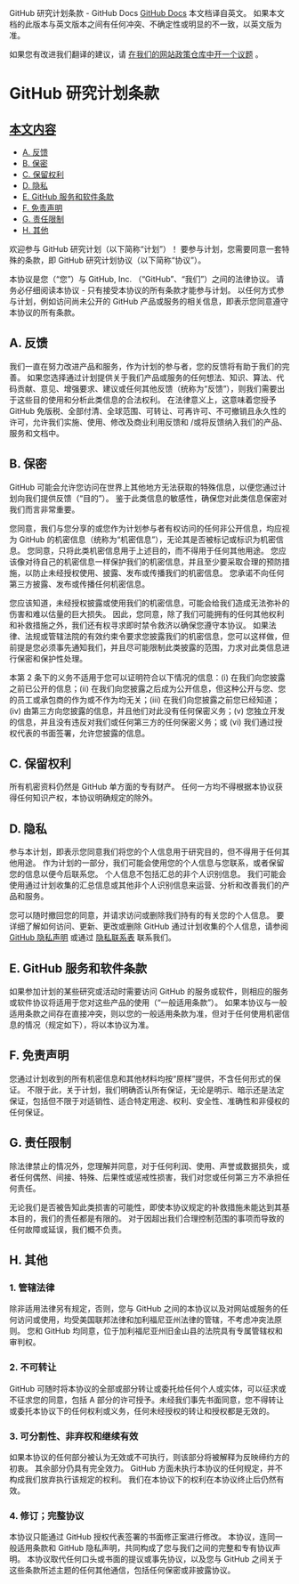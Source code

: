 GitHub 研究计划条款 - GitHub Docs
[GitHub Docs](/cn)
本文档译自英文。 如果本文档的此版本与英文版本之间有任何冲突、不确定性或明显的不一致，以英文版为准。

如果您有改进我们翻译的建议，请
[在我们的网站政策仓库中开一个议题](https://github.com/github/site-policy/issues)
。

# GitHub 研究计划条款

## [本文内容](/github/site-policy/github-research-program-terms#in-this-article)
- [A. 反馈](#a-your-feedback)
- [B. 保密](#b-confidentiality)
- [C. 保留权利](#c-reservation-of-rights)
- [D. 隐私](#d-privacy)
- [E. GitHub 服务和软件条款](#e-github-services-and-software-terms)
- [F. 免责声明](#f-disclaimer-of-warranties)
- [G. 责任限制](#g-limitation-of-liability)
- [H. 其他](#h-miscellaneous)

欢迎参与 GitHub 研究计划（以下简称“计划”）！ 要参与计划，您需要同意一套特殊的条款，即 GitHub 研究计划协议（以下简称“协议”）。

本协议是您（“您”）与 GitHub, Inc. （“GitHub”、“我们”）之间的法律协议。 请务必仔细阅读本协议 - 只有接受本协议的所有条款才能参与计划。 以任何方式参与计划，例如访问尚未公开的 GitHub 产品或服务的相关信息，即表示您同意遵守本协议的所有条款。

## A. 反馈

我们一直在努力改进产品和服务，作为计划的参与者，您的反馈将有助于我们的完善。 如果您选择通过计划提供关于我们产品或服务的任何想法、知识、算法、代码贡献、意见、增强要求、建议或任何其他反馈（统称为“反馈”），则我们需要出于这些目的使用和分析此类信息的合法权利。 在法律意义上，这意味着您授予 GitHub 免版税、全部付清、全球范围、可转让、可再许可、不可撤销且永久性的许可，允许我们实施、使用、修改及商业利用反馈和 /或将反馈纳入我们的产品、服务和文档中。

## B. 保密

GitHub 可能会允许您访问在世界上其他地方无法获取的特殊信息，以便您通过计划向我们提供反馈（“目的”）。 鉴于此类信息的敏感性，确保您对此类信息保密对我们而言非常重要。

您同意，我们与您分享的或您作为计划参与者有权访问的任何非公开信息，均应视为 GitHub 的机密信息（统称为“机密信息”），无论其是否被标记或标识为机密信息。 您同意，只将此类机密信息用于上述目的，而不得用于任何其他用途。 您应该像对待自己的机密信息一样保护我们的机密信息，并且至少要采取合理的预防措施，以防止未经授权使用、披露、发布或传播我们的机密信息。 您承诺不向任何第三方披露、发布或传播任何机密信息。

您应该知道，未经授权披露或使用我们的机密信息，可能会给我们造成无法弥补的伤害和难以估量的巨大损失。 因此，您同意，除了我们可能拥有的任何其他权利和补救措施之外，我们还有权寻求即时禁令救济以确保您遵守本协议。 如果法律、法规或管辖法院的有效约束令要求您披露我们的机密信息，您可以这样做，但前提是您必须事先通知我们，并且尽可能限制此类披露的范围，力求对此类信息进行保密和保护性处理。

本第 2 条下的义务不适用于您可以证明符合以下情况的信息：(i) 在我们向您披露之前已公开的信息；(ii) 在我们向您披露之后成为公开信息，但这种公开与您、您的员工或承包商的作为或不作为均无关；(iii) 在我们向您披露之前您已经知道；(iv) 由第三方向您披露的信息，并且他们对此没有任何保密义务；(v) 您独立开发的信息，并且没有违反对我们或任何第三方的任何保密义务；或 (vi) 我们通过授权代表的书面签署，允许您披露的信息。

## C. 保留权利

所有机密资料仍然是 GitHub 单方面的专有财产。  任何一方均不得根据本协议获得任何知识产权，本协议明确规定的除外。

## D. 隐私

参与本计划，即表示您同意我们将您的个人信息用于研究目的，但不得用于任何其他用途。 作为计划的一部分，我们可能会使用您的个人信息与您联系，或者保留您的信息以便今后联系您。 个人信息不包括汇总的非个人识别信息。 我们可能会使用通过计划收集的汇总信息或其他非个人识别信息来运营、分析和改善我们的产品和服务。

您可以随时撤回您的同意，并请求访问或删除我们持有的有关您的个人信息。 要详细了解如何访问、更新、更改或删除 GitHub 通过计划收集的个人信息，请参阅
[GitHub 隐私声明](/cn/articles/github-privacy-statement)
或通过
[隐私联系表](https://github.com/contact/privacy)
联系我们。

## E. GitHub 服务和软件条款

如果参加计划的某些研究或活动时需要访问 GitHub 的服务或软件，则相应的服务或软件协议将适用于您对这些产品的使用（“一般适用条款”）。 如果本协议与一般适用条款之间存在直接冲突，则以您的一般适用条款为准，但对于任何使用机密信息的情况（规定如下），将以本协议为准。

## F. 免责声明

您通过计划收到的所有机密信息和其他材料均按“原样”提供，不含任何形式的保证。 不限于此，关于计划，我们明确否认所有保证，无论是明示、暗示还是法定保证，包括但不限于对适销性、适合特定用途、权利、安全性、准确性和非侵权的任何保证。

## G. 责任限制

除法律禁止的情况外，您理解并同意，对于任何利润、使用、声誉或数据损失，或者任何偶然、间接、特殊、后果性或惩戒性损害，我们对您或任何第三方不承担任何责任。

无论我们是否被告知此类损害的可能性，即使本协议规定的补救措施未能达到其基本目的，我们的责任都是有限的。 对于因超出我们合理控制范围的事项而导致的任何故障或延误，我们概不负责。

## H. 其他

### 1. 管辖法律

除非适用法律另有规定，否则，您与 GitHub 之间的本协议以及对网站或服务的任何访问或使用，均受美国联邦法律和加利福尼亚州法律的管辖，不考虑冲突法原则。 您和 GitHub 均同意，位于加利福尼亚州旧金山县的法院具有专属管辖权和审判权。

### 2. 不可转让

GitHub 可随时将本协议的全部或部分转让或委托给任何个人或实体，可以征求或不征求您的同意，包括 A 部分的许可授予。未经我们事先书面同意，您不得转让或委托本协议下的任何权利或义务，任何未经授权的转让和授权都是无效的。

### 3. 可分割性、非弃权和继续有效

如果本协议的任何部分被认为无效或不可执行，则该部分将被解释为反映缔约方的初衷。 其余部分仍具有完全效力。 GitHub 方面未执行本协议的任何规定，并不构成我们放弃执行该规定的权利。 我们在本协议下的权利在本协议终止后仍然有效。

### 4. 修订；完整协议

本协议只能通过 GitHub 授权代表签署的书面修正案进行修改。 本协议，连同一般适用条款和 GitHub 隐私声明，共同构成了您与我们之间的完整和专有协议声明。 本协议取代任何口头或书面的提议或事先协议，以及您与 GitHub 之间关于这些条款所述主题的任何其他通信，包括任何保密或非披露协议。
